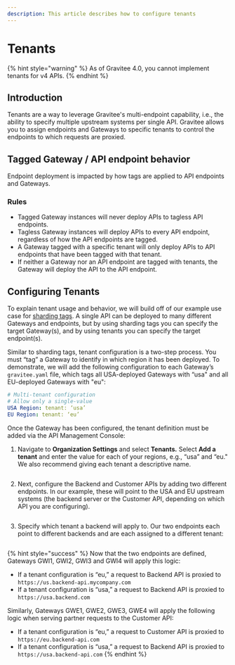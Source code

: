 ```yaml
---
description: This article describes how to configure tenants
---
```


# Tenants

{% hint style="warning" %}
As of Gravitee 4.0, you cannot implement tenants for v4 APIs.
{% endhint %}

## Introduction

Tenants are a way to leverage Gravitee's multi-endpoint capability, i.e., the ability to specify multiple upstream systems per single API. Gravitee allows you to assign endpoints and Gateways to specific tenants to control the endpoints to which requests are proxied.

## Tagged Gateway / API endpoint behavior

Endpoint deployment is impacted by how tags are applied to API endpoints and Gateways.

### Rules

* Tagged Gateway instances will never deploy APIs to tagless API endpoints.
* Tagless Gateway instances will deploy APIs to every API endpoint, regardless of how the API endpoints are tagged.
* A Gateway tagged with a specific tenant will only deploy APIs to API endpoints that have been tagged with that tenant.
* If neither a Gateway nor an API endpoint are tagged with tenants, the Gateway will deploy the API to the API endpoint.

## Configuring Tenants <a href="#id-9c4f" id="id-9c4f"></a>

To explain tenant usage and behavior, we will build off of our example use case for [sharding tags](configure-sharding-tags-for-your-gravitee-api-gateways.md#configure-sharding-tags-for-your-gravitee-api-gateways). A single API can be deployed to many different Gateways and endpoints, but by using sharding tags you can specify the target Gateway(s), and by using tenants you can specify the target endpoint(s).

Similar to sharding tags, tenant configuration is a two-step process. You must “tag” a Gateway to identify in which region it has been deployed. To demonstrate, we will add the following configuration to each Gateway’s `gravitee.yaml` file, which tags all USA-deployed Gateways with “usa" and all EU-deployed Gateways with "eu":

```yaml
# Multi-tenant configuration
# Allow only a single-value
USA Region: tenant: ‘usa’
EU Region: tenant: ‘eu’
```

Once the Gateway has been configured, the tenant definition must be added via the API Management Console:

1. Navigate to **Organization Settings** and select **Tenants**_**.**_ Select **Add a tenant** and enter the value for each of your regions, e.g., “usa” and “eu." We also recommend giving each tenant a descriptive name.

<figure><img src="https://miro.medium.com/v2/resize:fit:1400/0*dqayn7uZPfVmyQgT" alt=""><figcaption></figcaption></figure>

2. Next, configure the Backend and Customer APIs by adding two different endpoints. In our example, these will point to the USA and EU upstream systems (the backend server or the Customer API, depending on which API you are configuring).

<figure><img src="https://miro.medium.com/v2/resize:fit:1400/0*en1j7FLNVLWpoOkn" alt=""><figcaption></figcaption></figure>

3. Specify which tenant a backend will apply to. Our two endpoints each point to different backends and are each assigned to a different tenant:

<figure><img src="https://miro.medium.com/v2/resize:fit:1400/0*ZhfPrNuU0Aa7YQ8c" alt=""><figcaption></figcaption></figure>

{% hint style="success" %}
Now that the two endpoints are defined, Gateways GWI1, GWI2, GWI3 and GWI4 will apply this logic:

* If a tenant configuration is “eu,” a request to Backend API is proxied to `https://us.backend-api.mycompany.com`
* If a tenant configuration is “usa,” a request to Backend API is proxied to `https://usa.backend.com`

Similarly, Gateways GWE1, GWE2, GWE3, GWE4 will apply the following logic when serving partner requests to the Customer API:

* If a tenant configuration is “eu,” a request to Customer API is proxied to `https://eu.backend-api.com`
* If a tenant configuration is “usa,” a request to Backend API is proxied to `https://usa.backend-api.com`
{% endhint %}
